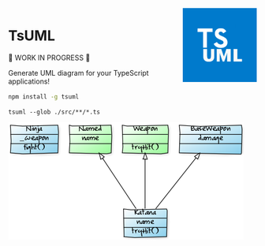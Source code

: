 <img src="/assets/logo.png" width="150" align="right" />

# TsUML

:construction: WORK IN PROGRESS :construction:

Generate UML diagram for your TypeScript applications!

```sh
npm install -g tsuml
```

```
tsuml --glob ./src/**/*.ts
```

![](/assets/uml_diagram_1522152305135.png)
